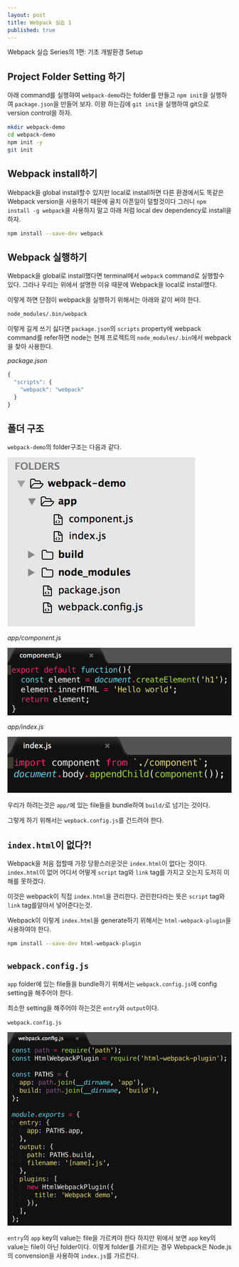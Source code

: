 ```yaml
---
layout: post
title: Webpack 실습 1
published: true
---
```


Webpack 실습 Series의 1편: 기초 개발환경 Setup

## Project Folder Setting 하기

아래 command를 실행햐여 `webpack-demo`라는 folder를 만들고 `npm init`을 실행하여 `package.json`을 만들어 보자. 이왕 하는김에 `git init`을 실행하여 git으로 version control을 하자.

```bash
mkdir webpack-demo
cd webpack-demo
npm init -y
git init
```

## Webpack install하기

Webpack을 global install할수 있지만 local로 install하면 다른 환경에서도 똑같은 Webpack version을 사용하기 때문에 골치 아픈일이 덜할것이다 그러니 `npm install -g webpack`을 사용하지 말고 아래 처럼 local dev dependency로 install을 하자.

```bash
npm install --save-dev webpack
```

## Webpack 실행하기

Webpack을 global로 install했다면 terminal에서 `webpack` command로 실행할수 있다. 그라나 우리는 위에서 설명한 이유 때문에 Webpack을 local로 install했다.

이렇게 하면 단점이 webpack을 실행하기 위해서는 아래와 같이 써야 한다.

```bash
node_modules/.bin/webpack
```

이렇게 길게 쓰기 싫다면 `package.json`의 `scripts` property에 webpack command를 refer하면 node는 현제 프로젝트의 `node_modules/.bin`에서 webpack을 찾아 사용한다.

*package.json*

```js
{
  "scripts": {
    "webpack": "webpack"
  }
}
```

## 폴더 구조
`webpack-demo`의 folder구조는 다음과 같다.

![Folder Structure](/images/webpack1-folder-structure.png)

*app/component.js*

![component.js](/images/webpack1-component.png)

*app/index.js*

![index.js](/images/webpack1-index.png)

우리가 하려는것은 `app/`에 있는 file들을 bundle하여 `build/`로 넘기는 것이다.

그렇게 하기 위해서는 `wepback.config.js`를 건드려야 한다.

## `index.html`이 없다?!
Webpack을 처음 접할때 가장 당황스러운것은 `index.html`이 없다는 것이다. `index.html`이 없어 어디서 어떻게 `script` tag와 `link` tag를 가지고 오는지 도저히 이해를 못하겠다. 

이것은 webpack이 직접 `index.html`을 관리한다. 관린한다라는 뜻은  `script` tag와 `link` tag를알아서 넣어준다는것.

Webpack이 이렇게 `index.html`을 generate하기 위해서는 `html-webpack-plugin`을 사용하여야 한다.

```bash
npm install --save-dev html-webpack-plugin
```

## `webpack.config.js`
`app` folder에 있는 file들을 bundle하기 위해서는 `webpack.config.js`에 config setting을 해주어야 한다.

최소한 setting을 해주어야 하는것은 `entry`와 `output`이다.

`webpack.config.js`

![webpack-config](/images/webpack1-webpack-config.png)

`entry`의 `app` key의 value는 file을 가르켜야 한다 하지만 위에서 보면 `app` key의 value는 file이 아닌 folder이다. 이렇게 folder를 가르키는 경우 Webpack은 Node.js의 convension을 사용하여 `index.js`를 가르킨다.


